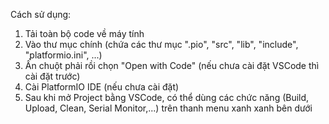 Cách sử dụng:
1. Tải toàn bộ code về máy tính
2. Vào thư mục chính (chứa các thư mục ".pio", "src", "lib", "include", "platformio.ini", ...)
3. Ấn chuột phải rồi chọn "Open with Code" (nếu chưa cài đặt VSCode thì cài đặt trước)
4. Cài PlatformIO IDE (nếu chưa cài đặt)
5. Sau khi mở Project bằng VSCode, có thể dùng các chức năng (Build, Upload, Clean, Serial Monitor,...) trên thanh menu xanh xanh bên dưới